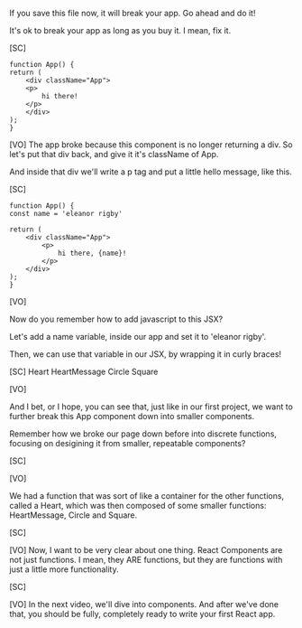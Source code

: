 If you save this file now, it will break your app. Go ahead and do it!

It's ok to break your app as long as you buy it. I mean, fix it.

[SC]

    function App() {
    return (
        <div className="App">
        <p>
            hi there!
        </p>
        </div>
    );
    }

[VO]
The app broke because this component is no longer returning a div. So let's put that div back, and give it it's className of App.

And inside that div we'll write a p tag and put a little hello message, like this.

[SC]

    function App() {
    const name = 'eleanor rigby'

    return (
        <div className="App">
            <p>
                hi there, {name}!
            </p>
        </div>
    );
    }

[VO]

Now do you remember how to add javascript to this JSX?

Let's add a name variable, inside our app and set it to 'eleanor rigby'.

Then, we can use that variable in our JSX, by wrapping it in curly braces!

[SC]
Heart
HeartMessage
Circle
Square

[VO]

And I bet, or I hope, you can see that, just like in our first project, we want to further break this App component down into smaller components.

Remember how we broke our page down before into discrete functions, focusing on desigining it from smaller, repeatable components?

[SC]

[VO]

We had a function that was sort of like a container for the other functions, called a Heart, which was then composed of some smaller functions: HeartMessage, Circle and Square.

[SC]

[VO]
Now, I want to be very clear about one thing. React Components are not just functions. I mean, they ARE functions, but they are functions with just a little more functionality.

[SC]

[VO]
In the next video, we'll dive into components. And after we've done that, you should be fully, completely ready to write your first
React app.
